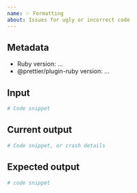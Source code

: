 ```yaml
---
name: ✨ Formatting
about: Issues for ugly or incorrect code
---
```


## Metadata

* Ruby version: ...
* @prettier/plugin-ruby version: ...

## Input

```ruby
# Code snippet
```

## Current output

```ruby
# Code snippet, or crash details
```

## Expected output

```ruby
# code snippet
```
